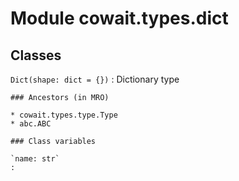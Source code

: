 Module cowait.types.dict
========================

Classes
-------

`Dict(shape: dict = {})`
:   Dictionary type

    ### Ancestors (in MRO)

    * cowait.types.type.Type
    * abc.ABC

    ### Class variables

    `name: str`
    :